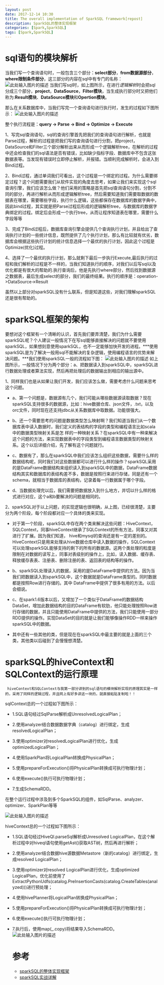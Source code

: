 ```yaml
---
layout: post
date: 2017-12-14 10:30
title: The overall implementation of SparkSQL framework[repost]
description: SparkSQL的整体实现框架
categories: [Spark,SparkSQL]
tags: [Spark,SparkSQL]
---
```


# sql语句的模块解析
   当我们写一个查询语句时，一般包含三个部分：**select部分**，**from数据源部分**，**where限制条件部分**，这三部分的内容在sql中有专门的名称：
   ![此处输入图片的描述][1]
   当我们写sql时，如上图所示，在进行*逻辑解析*时会把sql分成三个部分，**project**，**DataSource**，**Filter模块**，当生成执行部分时又把他们称为:**Result模块**、**DataSource模块**和**Opertion模块**。

那么在关系数据库中，当我们写完一个查询语句进行执行时，发生的过程如下图所示：
![此处输入图片的描述][2]

整个执行流程是：**query -> Parse -> Bind -> Optimize -> Execute**

1、写完sql查询语句，sql的查询引擎首先把我们的查询语句进行解析，也就是Parse过程，解析的过程是把我们写的查询语句进行分割，把project，DataSource和Filter三个部分解析出来从而形成一个逻辑解析tree，在解析的过程中还会检查我们的sql语法是否有错误，比如缺少指标字段、数据库中不包含这张数据表等。当发现有错误时立即停止解析，并报错。当顺利完成解析时，会进入到Bind过程。

2、Bind过程，通过单词我们可看出，这个过程是一个绑定的过程。为什么需要绑定过程？这个问题需要我们从软件实现的角度去思考，如果让我们来实现这个sql查询引擎，我们应该怎么做？他们采用的策略是首先把sql查询语句分割，分割不同的部分，再进行解析从而形成逻辑解析tree，然后需要知道我们需要取数据的数据表在哪里，需要哪些字段，执行什么逻辑，这些都保存在数据库的数据字典中，因此bind过程，其实就是把Parse过程后形成的逻辑解析tree，与数据库的数据字典绑定的过程。绑定后会形成一个执行tree，从而让程序知道表在哪里，需要什么字段等等

3、完成了Bind过程后，数据库查询引擎会提供几个查询执行计划，并且给出了查询执行计划的一些统计信息，既然提供了几个执行计划，那么有比较就有优劣，数据库会根据这些执行计划的统计信息选择一个最优的执行计划，因此这个过程是Optimize(优化)过程。

4、选择了一个最优的执行计划，那么就剩下最后一步执行Execute,最后执行的过程和我们解析的过程是不一样的，当我们知道执行的顺序，对我们以后写sql以及优化都是有很大的帮助的.执行查询后，他是先执行where部分，然后找到数据源之数据表，最后生成select的部分，我们的最终结果。执行的顺序是：operation->DataSource->Result

虽然以上部分对sparkSQL没有什么联系，但是知道这些，对我们理解sparkSQL还是很有帮助的。

# sparkSQL框架的架构
要想对这个框架有一个清晰的认识，首先我们要弄清楚，我们为什么需要sparkSQL呢？个人建议一般情况下在写sql能够直接解决的问题就不要使用sparkSQL，如果想刻意使用sparkSQL，也不一定能够加快开发的进程。***使用sparkSQL是为了解决一般用sql不能解决的复杂逻辑，使用编程语言的优势来解决问题。***我们使用sparkSQL一般的流程如下图：
![此处输入图片的描述][3]
如上图所示，一般情况下分为两个部分：a、把数据读入到sparkSQL中，sparkSQL进行数据处理或者算法实现，然后再把处理后的数据输出到相应的输出源中。

1、同样我们也是从如果让我们开发，我们应该怎么做，需要考虑什么问题来思考这个问题。

- a、第一个问题是，数据源有几个，我们可能从哪些数据源读取数据？现在sparkSQL支持很多的数据源，比如：hive数据仓库、json文件，.txt，以及orc文件，同时现在还支持jdbc从关系数据库中取数据。功能很强大。

- b、还一个需要思考的问题是数据类型怎么映射啊？我们知道当我们从一个数据库表中读入数据时，我们定义的表结构的字段的类型和编程语言比如scala中的数据类型映射关系是怎 样的一种映射关系？在sparkSQL中有一种来解决这个问题的方法，来实现数据表中的字段类型到编程语言数据类型的映射关系。这个以后详细介绍，先了解有这个问题就行。

- c、数据有了，那么在sparkSQL中我们应该怎么组织这些数据，需要什么样的数据结构呢，同时我们对这些数据都可以进行什么样的操作？sparkSQL采用的是DataFrame数据结构来组织读入到sparkSQL中的数据，DataFrame数据结构其实和数据库的表结构差不多，数据是按照行来进行存储，同是还有一个schema，就相当于数据库的表结构，记录着每一行数据属于哪个字段。

- d、当数据处理完以后，我们需要把数据放入到什么地方，并切以什么样的格式进行对应，这个a和b要解决的问题是相同的。

2、sparkSQL对于以上问题，的实现逻辑也很明确，从上图，已经很清楚，主要分为两个阶段，每个阶段都对应一个具体的类来实现。

- 对于第一个阶段，sparkSQL中存在两个类来解决这些问题：HiveContext，SQLContext，同事hiveContext继承了SQLContext的所有方法，同事又对其进行了扩展。因为我们知道， hive和mysql的查询还是有一定的差别的。HiveContext只是用来处理从hive数据仓库中读入数据的操作，SQLContext可以处理sparkSQL能够支持的剩下的所有的数据源。这两个类处理的粒度是限制在对数据的读写上，同事对表级别的操作上，比如，读入数据、缓存表、释放缓存表表、注册表、删除注册的表、返回表的结构等的操作。

- b、sparkSQL处理读入的数据，采用的是DataFrame中提供的方法。因为当我们把数据读入到sparkSQL中，这个数据就是DataFrame类型的。同时数据都是按照Row进行存储的。其中 DataFrame中提供了很多有用的方法。以后会细说。

- c、在spark1.6版本以后，又增加了一个类似于DataFrame的数据结构DataSet，增加此数据结构的目的DataFrame有软肋，他只能处理按照Row进行存储的数据，并且只能使用DataFrame中提供的方法，我们只能使用一部分RDD提供的操作。实现DataSet的目的就是让我们能够像操作RDD一样来操作sparkSQL中的数据。

- 其中还有一些其他的类，但是现在在sparkSQL中最主要的就是上面的三个类，其他类以后碰到了会慢慢想清楚。

# sparkSQL的hiveContext和SQLContext的运行原理
     hiveContext和SQLContext与我第一部分讲到的sql语句的模块解析实现的原理其实是一样的，采用了同样的逻辑过程，并且网上有好多讲这一块的，就直接粘贴复制啦！！

  sqlContext总的一个过程如下图所示：

- 1.SQL语句经过SqlParse解析成UnresolvedLogicalPlan；

- 2.使用analyzer结合数据数据字典（catalog）进行绑定，生成resolvedLogicalPlan；

- 3.使用optimizer对resolvedLogicalPlan进行优化，生成optimizedLogicalPlan；

- 4.使用SparkPlan将LogicalPlan转换成PhysicalPlan；

- 5.使用prepareForExecution()将PhysicalPlan转换成可执行物理计划；

- 6.使用execute()执行可执行物理计划；

- 7.生成SchemaRDD。

在整个运行过程中涉及到多个SparkSQL的组件，如SqlParse、analyzer、optimizer、SparkPlan等等

![此处输入图片的描述][4]

hiveContext总的一个过程如下图所示：

- 1.SQL语句经过HiveQl.parseSql解析成Unresolved LogicalPlan，在这个解析过程中对hiveql语句使用getAst()获取AST树，然后再进行解析；

- 2.使用analyzer结合数据hive源数据Metastore（新的catalog）进行绑定，生成resolved LogicalPlan；

- 3.使用optimizer对resolved LogicalPlan进行优化，生成optimized LogicalPlan，优化前使用了ExtractPythonUdfs(catalog.PreInsertionCasts(catalog.CreateTables(analyzed)))进行预处理；

- 4.使用hivePlanner将LogicalPlan转换成PhysicalPlan；

- 5.使用prepareForExecution()将PhysicalPlan转换成可执行物理计划；

- 6.使用execute()执行可执行物理计划；

- 7.执行后，使用map(_.copy)将结果导入SchemaRDD。
![此处输入图片的描述][5]


   # 参考
  - [sparkSQL的整体实现框架][6]
  - [sparkSQL实战详解][7]


  [1]: http://s4.51cto.com/wyfs02/M02/86/BF/wKiom1fJJ5SxT9LVAAJ2VA9WO-U118.png-wh_500x0-wm_3-wmp_4-s_1848369973.png
  [2]: http://s4.51cto.com/wyfs02/M01/86/BF/wKiom1fJKQCTVTrjAAD82tMpcQg075.png-wh_500x0-wm_3-wmp_4-s_727206357.png
  [3]: http://s1.51cto.com/wyfs02/M01/86/BF/wKioL1fJKhvwsFzMAAH1WVctXIo091.png-wh_500x0-wm_3-wmp_4-s_4139161663.png
  [4]: http://img.blog.csdn.net/20151107210218234?watermark/2/text/aHR0cDovL2Jsb2cuY3Nkbi5uZXQv/font/5a6L5L2T/fontsize/400/fill/I0JBQkFCMA==/dissolve/70/gravity/Center
  [5]: http://img.blog.csdn.net/20151107210233288?watermark/2/text/aHR0cDovL2Jsb2cuY3Nkbi5uZXQv/font/5a6L5L2T/fontsize/400/fill/I0JBQkFCMA==/dissolve/70/gravity/Center
  [6]: http://blog.51cto.com/9269309/1845525
  [7]: https://www.cnblogs.com/hadoop-dev/p/6742677.html
